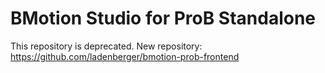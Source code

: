 # BMotion Studio for ProB Standalone

This repository is deprecated. New repository: https://github.com/ladenberger/bmotion-prob-frontend
